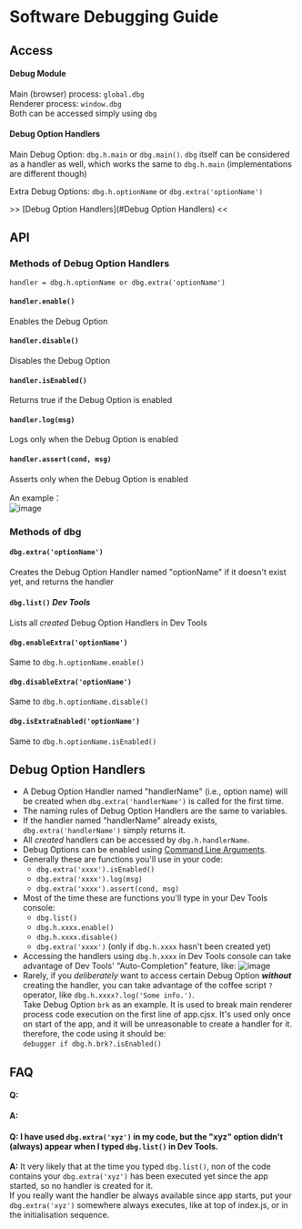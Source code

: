 # Software Debugging Guide

## Access

#### Debug Module
Main (browser) process: `global.dbg`  
Renderer process: `window.dbg`  
Both can be accessed simply using `dbg`

#### Debug Option Handlers
Main Debug Option: `dbg.h.main` or `dbg.main()`.
`dbg` itself can be considered as a handler as well, which works the same to `dbg.h.main` (implementations are different though)

Extra Debug Options: `dbg.h.optionName` or `dbg.extra('optionName')`

\>> [Debug Option Handlers](#Debug Option Handlers) <<

## API

### Methods of Debug Option Handlers

```
handler = dbg.h.optionName or dbg.extra('optionName')
```

#### `handler.enable()`
Enables the Debug Option

#### `handler.disable()`
Disables the Debug Option

#### `handler.isEnabled()`
Returns true if the Debug Option is enabled

#### `handler.log(msg)`
Logs only when the Debug Option is enabled

#### `handler.assert(cond, msg)`
Asserts only when the Debug Option is enabled

An example：  
![image](https://cloud.githubusercontent.com/assets/13615512/14062260/36946042-f3e4-11e5-9615-1e024035681a.png)

### Methods of dbg

#### `dbg.extra('optionName')`
Creates the Debug Option Handler named "optionName" if it doesn't exist yet, and returns the handler

#### `dbg.list()` _Dev Tools_
Lists all _created_ Debug Option Handlers in Dev Tools

#### `dbg.enableExtra('optionName')`
Same to `dbg.h.optionName.enable()`

#### `dbg.disableExtra('optionName')`
Same to `dbg.h.optionName.disable()`

#### `dbg.isExtraEnabled('optionName')`
Same to `dbg.h.optionName.isEnabled()`

## Debug Option Handlers

* A Debug Option Handler named "handlerName" (i.e., option name) will be created when `dbg.extra('handlerName')` is called for the first time.
* The naming rules of Debug Option Handlers are the same to variables.
* If the handler named "handlerName" already exists, `dbg.extra('handlerName')` simply returns it.
* All _created_ handlers can be accessed by `dbg.h.handlerName`.
* Debug Options can be enabled using [Command Line Arguments](command-line-args.md#Debugging).
* Generally these are functions you'll use in your code:
  * `dbg.extra('xxxx').isEnabled()`
  * `dbg.extra('xxxx').log(msg)`
  * `dbg.extra('xxxx').assert(cond, msg)`
* Most of the time these are functions you'll type in your Dev Tools console:
  * `dbg.list()`
  * `dbg.h.xxxx.enable()`
  * `dbg.h.xxxx.disable()`
  * `dbg.extra('xxxx')` (only if `dbg.h.xxxx` hasn't been created yet)
* Accessing the handlers using `dbg.h.xxxx` in Dev Tools console can take advantage of Dev Tools' "Auto-Completion" feature, like:
  ![image](https://cloud.githubusercontent.com/assets/13615512/14062285/708745c0-f3e5-11e5-9df3-9a082d678180.png)
* Rarely, if you _deliberately_ want to access certain Debug Option **_without_** creating the handler, you can take advantage of the coffee script `?` operator, like `dbg.h.xxxx?.log('Some info.')`.  
  Take Debug Option `brk` as an example. It is used to break main renderer process code execution on the first line of app.cjsx. It's used only once on start of the app, and it will be unreasonable to create a handler for it. therefore, the code using it should be:  
  `debugger if dbg.h.brk?.isEnabled()`

## FAQ

#### **Q:**
**A:**

#### **Q:** I have used `dbg.extra('xyz')` in my code, but the "xyz" option didn't (always) appear when I typed `dbg.list()` in Dev Tools.
**A:** It very likely that at the time you typed `dbg.list()`, non of the code contains your `dbg.extra('xyz')` has been executed yet since the app started, so no handler is created for it.  
If you really want the handler be always available since app starts, put your `dbg.extra('xyz')` somewhere always executes, like at top of index.js, or in the initialisation sequence.
